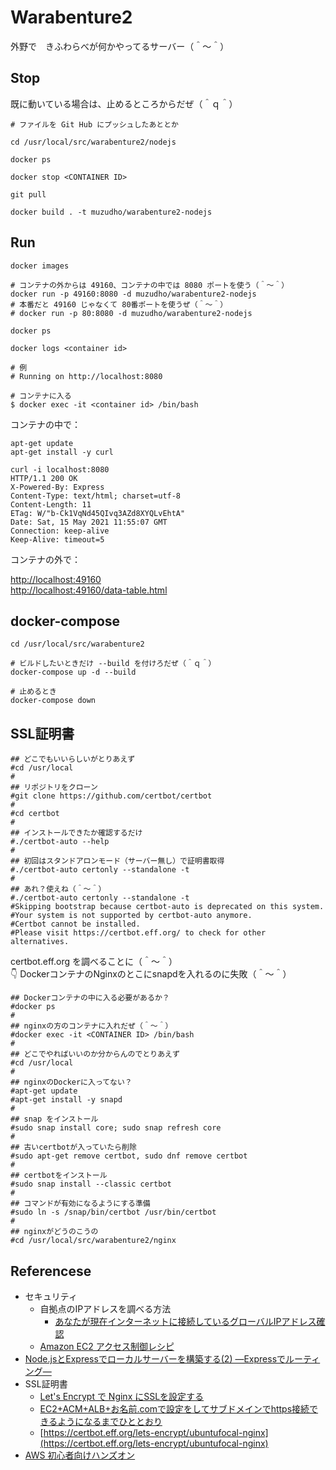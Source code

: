 # Warabenture2

外野で　きふわらべが何かやってるサーバー（＾～＾）  

## Stop

既に動いている場合は、止めるところからだぜ（＾ｑ＾）  

```shell
# ファイルを Git Hub にプッシュしたあととか

cd /usr/local/src/warabenture2/nodejs

docker ps

docker stop <CONTAINER ID>

git pull

docker build . -t muzudho/warabenture2-nodejs
```

## Run

```shell
docker images

# コンテナの外からは 49160、コンテナの中では 8080 ポートを使う（＾～＾）
docker run -p 49160:8080 -d muzudho/warabenture2-nodejs
# 本番だと 49160 じゃなくて 80番ポートを使うぜ（＾～＾）
# docker run -p 80:8080 -d muzudho/warabenture2-nodejs

docker ps

docker logs <container id>

# 例
# Running on http://localhost:8080

# コンテナに入る
$ docker exec -it <container id> /bin/bash
```

コンテナの中で：  

```shell
apt-get update
apt-get install -y curl

curl -i localhost:8080
HTTP/1.1 200 OK
X-Powered-By: Express
Content-Type: text/html; charset=utf-8
Content-Length: 11
ETag: W/"b-Ck1VqNd45QIvq3AZd8XYQLvEhtA"
Date: Sat, 15 May 2021 11:55:07 GMT
Connection: keep-alive
Keep-Alive: timeout=5
```

コンテナの外で：  

[http://localhost:49160](http://localhost:49160)  
[http://localhost:49160/data-table.html](http://localhost:49160/data-table.html)  

## docker-compose

```shell
cd /usr/local/src/warabenture2

# ビルドしたいときだけ --build を付けろだぜ（＾ｑ＾）
docker-compose up -d --build

# 止めるとき
docker-compose down
```

## SSL証明書

```shell
## どこでもいいらしいがとりあえず
#cd /usr/local
#
## リポジトリをクローン
#git clone https://github.com/certbot/certbot
#
#cd certbot
#
## インストールできたか確認するだけ
#./certbot-auto --help
#
## 初回はスタンドアロンモード（サーバー無し）で証明書取得
#./certbot-auto certonly --standalone -t
#
## あれ？使えね（＾～＾）
#./certbot-auto certonly --standalone -t
#Skipping bootstrap because certbot-auto is deprecated on this system.
#Your system is not supported by certbot-auto anymore.
#Certbot cannot be installed.
#Please visit https://certbot.eff.org/ to check for other alternatives.
```

certbot.eff.org を調べることに（＾～＾）  
👇 DockerコンテナのNginxのとこにsnapdを入れるのに失敗（＾～＾）  

```shell
## Dockerコンテナの中に入る必要があるか？
#docker ps
#
## nginxの方のコンテナに入れだぜ（＾～＾）
#docker exec -it <CONTAINER ID> /bin/bash
#
## どこでやればいいのか分からんのでとりあえず
#cd /usr/local
#
## nginxのDockerに入ってない？
#apt-get update
#apt-get install -y snapd
#
## snap をインストール
#sudo snap install core; sudo snap refresh core
#
## 古いcertbotが入っていたら削除
#sudo apt-get remove certbot, sudo dnf remove certbot
#
## certbotをインストール
#sudo snap install --classic certbot
#
## コマンドが有効になるようにする準備
#sudo ln -s /snap/bin/certbot /usr/bin/certbot
#
## nginxがどうのこうの
#cd /usr/local/src/warabenture2/nginx
```

## Referencese

* セキュリティ
  * 自拠点のIPアドレスを調べる方法
    * [あなたが現在インターネットに接続しているグローバルIPアドレス確認](https://www.cman.jp/network/support/go_access.cgi)
  * [Amazon EC2 アクセス制御レシピ](https://dev.classmethod.jp/articles/ec2-cacess/)
* [Node.jsとExpressでローカルサーバーを構築する(2) ―Expressでルーティング―](https://qiita.com/koedamon/items/fb85c3eb32e7838f9d7c)
* SSL証明書
  * [Let's Encrypt で Nginx にSSLを設定する](https://qiita.com/HeRo/items/f9eb8d8a08d4d5b63ee9)
  * [EC2+ACM+ALB+お名前.comで設定をしてサブドメインでhttps接続できるようになるまでひととおり](https://owani.net/2018/10/28/ec2-acm-alb/)
  * [https://certbot.eff.org/lets-encrypt/ubuntufocal-nginx](https://certbot.eff.org/lets-encrypt/ubuntufocal-nginx)
* [AWS 初心者向けハンズオン](https://aws.amazon.com/jp/aws-jp-introduction/aws-jp-webinar-hands-on/)